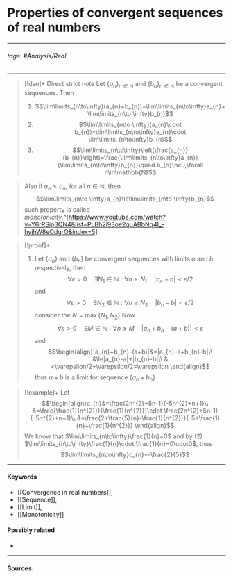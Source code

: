 # Properties of convergent sequences of real numbers
***
###### tags: #Analysis/Real 
***
>[!dsn]+ Direct strict note
>Let $\{a_{n}\}_{n\in\mathbb{N}}$ and $\{b_{n}\}_{n\in\mathbb{N}}$ be a convergent sequences. Then
>1. $$\lim\limits_{n\to\infty}(a_{n}+b_{n})=\lim\limits_{n\to\infty}a_{n}+ \lim\limits_{n\to \infty}b_{n}$$
>2. $$\lim\limits_{n\to \infty}(a_{n}\cdot b_{n})=\lim\limits_{n\to\infty}a_{n}\cdot \lim\limits_{n\to\infty}b_{n}$$
>3. $$\lim\limits_{n\to\infty}\left(\frac{a_{n}}{b_{n}}\right)=\frac{\lim\limits_{n\to\infty}a_{n}}{\lim\limits_{n\to\infty}b_{n}}\quad b_{n}\ne0,\forall n\in\mathbb{N}$$

>Also if $a_{n}\le b_{n}$, for all $n\in\mathbb{N}$, then
>$$\lim\limits_{n\to \infty}a_{n}\le\lim\limits_{n\to \infty}b_{n}$$
>such property is called *monotonicity*.^[https://www.youtube.com/watch?v=Y6rRSip3QN4&list=PLBh2i93oe2quABbNq4I_-hyjhW8eOdgrO&index=5]

>[!proof]+
>1. Let $\{a_{n}\}$ and $\{b_{n}\}$ be convergent sequences with limits $a$ and $b$ respectively, then
>   $$\forall\varepsilon>0\quad\exists N_{1}\in\mathbb{N}:\forall n\ge N_{1}\quad |a_{n}-a|<\varepsilon/2$$
>   and
>   $$\forall\varepsilon>0\quad\exists N_{2}\in\mathbb{N}:\forall n\ge N_{2}\quad |b_{n}-b|<\varepsilon/2$$
>   consider the $N=\max\{N_{1},N_{2}\}$
>   Now
>   $$\forall\varepsilon>0\quad\exists M\in\mathbb{N}:\forall n\ge M\quad |a_{n}+b_{n}-(a+b)|<\varepsilon$$
>   and
>   $$\begin{align}|a_{n}+b_{n}-(a+b)|&=|a_{n}-a+b_{n}-b|\\ &\le|a_{n}-a|+|b_{n}-b|\\ &<\varepsilon/2+\varepsilon/2=\varepsilon \end{align}$$
>   thus $a+b$ is a limit for sequence $\{a_{n}+b_{n}\}$
>   

>[!example]+ 
>Let 
>$$\begin{align}c_{n}&=\frac{2n^{2}+5n-1}{-5n^{2}+n+1}\\ &=\frac{\frac{1}{n^{2}}}{\frac{1}{n^{2}}}\cdot \frac{2n^{2}+5n-1}{-5n^{2}+n+1}\\ &=\frac{2+\frac{5}{n}-\frac{1}{n^{2}}}{-5+\frac{1}{n}+\frac{1}{n^{2}}} \end{align}$$
>We know that $\lim\limits_{n\to\infty}\frac{1}{n}=0$ and by $(2)$ $\lim\limits_{n\to\infty}\frac{1}{n}\cdot \frac{1}{n}=0\cdot0$, thus
>$$\lim\limits_{n\to\infty}c_{n}=-\frac{2}{5}$$
***
#### Keywords
- [[Convergence in real numbers]],
- [[Sequence]],
- [[Limit]],
- [[Monotonicity]]
#### Possibly related
- 
***
#### Sources: